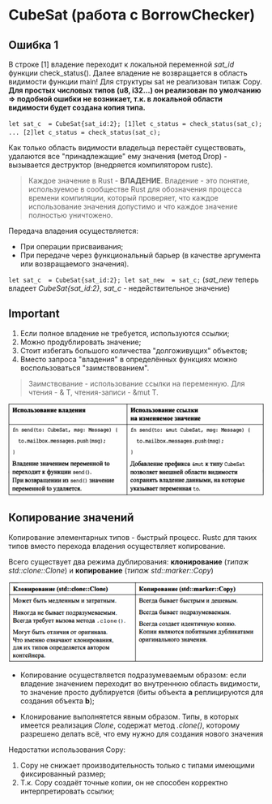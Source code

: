 # CubeSat (работа с BorrowChecker)

## Ошибка 1
В строке [1] владение переходит к локальной переменной *sat_id* функции check_status().
Далее владение не возвращается в область видимости функции main!
Для структуры sat не реализован типаж Copy. **Для простых числовых типов (u8, i32...) он реализован по умолчанию =>
подобной ошибки не возникает, т.к. в локальной области видимости будет создана копия типа.**

`let sat_c  = CubeSat{sat_id:2};
[1]let c_status = check_status(sat_c);
...
[2]let c_status = check_status(sat_c);`

Как только область видимости владельца перестаёт существовать, удалаются все "принадлежащие" ему значения (метод Drop) - вызывается деструктор (внедряется компилятором rustc).


> Каждое значение в Rust - **ВЛАДЕНИЕ**.
Владение - это понятие, используемое в сообществе Rust для обозначения
процесса времени компиляции, который проверяет, что каждое использование значения
допустимо и что каждое значение полностью уничтожено.

Передача владения осуществляется:
- При операции присваивания;
- При передаче через функциональный барьер (в качестве аргумента или возвращаемого значения).

`let sat_c  = CubeSat{sat_id:2};
let sat_new  = sat_c;`
(*sat_new* теперь владеет *CubeSat{sat_id:2}*, *sat_c* - недействительное значение)

## Important
1. Если полное владение не требуется, используются ссылки;
2. Можно продублировать значение;
3. Стоит избегать большого количества "долгоживущих" объектов;
4. Вместо запроса "владения" в определённых функциях можно воспользоваться "заимствованием".

> Заимствование - использование ссылки на переменную. Для чтения - & T, чтения-записи - &mut T.

![Borrow vs Reference](image.png)


## Копирование значений
Копирование элементарных типов - быстрый процесс. Rustc для таких типов вместо перехода владения осуществляет копирование.

Всего существует два режима дублирования: **клонирование** (*типаж std::clone::Clone*) и **копирование** (*типаж std::marker::Copy*)

![Clone vs Copy](image-1.png)

- Копирование осуществляется подразумеваемым образом: если владение значением переходит во внутреннюю область видимости, то значение просто дублируется (биты объекта **а** реплицируются для создания объекта **b**);

- Клонирование выполнятется явным образом. Типы, в которых имеется реализация *Clone*, содержат метод *.clone()*, которому разрешено делать всё, что ему нужно для создания нового значения


Недостатки использования Copy:
1. Copy не снижает производительность только с типами имеющими фиксированный размер;
2. Т.к. Copy создаёт точные копии, он не способен корректно интерпретировать ссылки;

